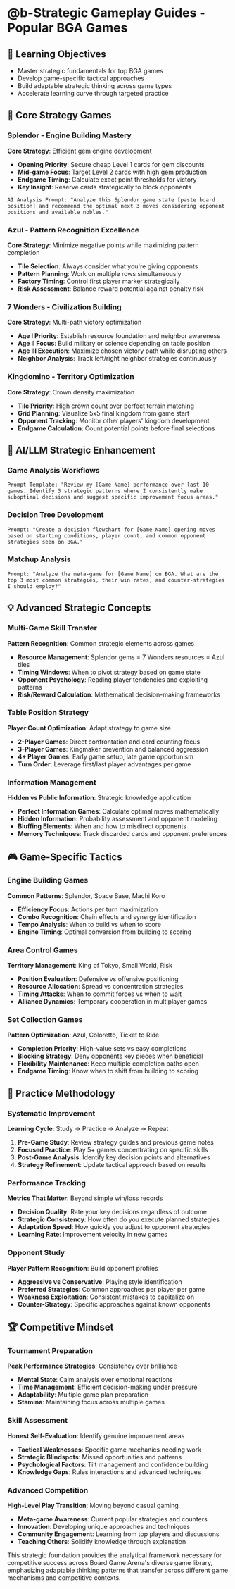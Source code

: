 # @b-Strategic Gameplay Guides - Popular BGA Games

## 🎯 Learning Objectives
- Master strategic fundamentals for top BGA games
- Develop game-specific tactical approaches
- Build adaptable strategic thinking across game types
- Accelerate learning curve through targeted practice

## 🔧 Core Strategy Games

### Splendor - Engine Building Mastery
**Core Strategy**: Efficient gem engine development
- **Opening Priority**: Secure cheap Level 1 cards for gem discounts
- **Mid-game Focus**: Target Level 2 cards with high gem production
- **Endgame Timing**: Calculate exact point thresholds for victory
- **Key Insight**: Reserve cards strategically to block opponents

```
AI Analysis Prompt: "Analyze this Splendor game state [paste board position] and recommend the optimal next 3 moves considering opponent positions and available nobles."
```

### Azul - Pattern Recognition Excellence
**Core Strategy**: Minimize negative points while maximizing pattern completion
- **Tile Selection**: Always consider what you're giving opponents
- **Pattern Planning**: Work on multiple rows simultaneously
- **Factory Timing**: Control first player marker strategically
- **Risk Assessment**: Balance reward potential against penalty risk

### 7 Wonders - Civilization Building
**Core Strategy**: Multi-path victory optimization
- **Age I Priority**: Establish resource foundation and neighbor awareness
- **Age II Focus**: Build military or science depending on table position
- **Age III Execution**: Maximize chosen victory path while disrupting others
- **Neighbor Analysis**: Track left/right neighbor strategies continuously

### Kingdomino - Territory Optimization
**Core Strategy**: Crown density maximization
- **Tile Priority**: High crown count over perfect terrain matching
- **Grid Planning**: Visualize 5x5 final kingdom from game start
- **Opponent Tracking**: Monitor other players' kingdom development
- **Endgame Calculation**: Count potential points before final selections

## 🚀 AI/LLM Strategic Enhancement

### Game Analysis Workflows
```
Prompt Template: "Review my [Game Name] performance over last 10 games. Identify 3 strategic patterns where I consistently make suboptimal decisions and suggest specific improvement focus areas."
```

### Decision Tree Development
```
Prompt: "Create a decision flowchart for [Game Name] opening moves based on starting conditions, player count, and common opponent strategies seen on BGA."
```

### Matchup Analysis
```
Prompt: "Analyze the meta-game for [Game Name] on BGA. What are the top 3 most common strategies, their win rates, and counter-strategies I should employ?"
```

## 💡 Advanced Strategic Concepts

### Multi-Game Skill Transfer
**Pattern Recognition**: Common strategic elements across games
- **Resource Management**: Splendor gems = 7 Wonders resources = Azul tiles
- **Timing Windows**: When to pivot strategy based on game state
- **Opponent Psychology**: Reading player tendencies and exploiting patterns
- **Risk/Reward Calculation**: Mathematical decision-making frameworks

### Table Position Strategy
**Player Count Optimization**: Adapt strategy to game size
- **2-Player Games**: Direct confrontation and card counting focus
- **3-Player Games**: Kingmaker prevention and balanced aggression
- **4+ Player Games**: Early game setup, late game opportunism
- **Turn Order**: Leverage first/last player advantages per game

### Information Management
**Hidden vs Public Information**: Strategic knowledge application
- **Perfect Information Games**: Calculate optimal moves mathematically
- **Hidden Information**: Probability assessment and opponent modeling
- **Bluffing Elements**: When and how to misdirect opponents
- **Memory Techniques**: Track discarded cards and opponent preferences

## 🎮 Game-Specific Tactics

### Engine Building Games
**Common Patterns**: Splendor, Space Base, Machi Koro
- **Efficiency Focus**: Actions per turn maximization
- **Combo Recognition**: Chain effects and synergy identification
- **Tempo Analysis**: When to build vs when to score
- **Engine Timing**: Optimal conversion from building to scoring

### Area Control Games
**Territory Management**: King of Tokyo, Small World, Risk
- **Position Evaluation**: Defensive vs offensive positioning
- **Resource Allocation**: Spread vs concentration strategies
- **Timing Attacks**: When to commit forces vs when to wait
- **Alliance Dynamics**: Temporary cooperation in multiplayer games

### Set Collection Games
**Pattern Optimization**: Azul, Coloretto, Ticket to Ride
- **Completion Priority**: High-value sets vs easy completions
- **Blocking Strategy**: Deny opponents key pieces when beneficial
- **Flexibility Maintenance**: Keep multiple completion paths open
- **Endgame Timing**: Know when to shift from building to scoring

## 🔄 Practice Methodology

### Systematic Improvement
**Learning Cycle**: Study → Practice → Analyze → Repeat
1. **Pre-Game Study**: Review strategy guides and previous game notes
2. **Focused Practice**: Play 5+ games concentrating on specific skills
3. **Post-Game Analysis**: Identify key decision points and alternatives
4. **Strategy Refinement**: Update tactical approach based on results

### Performance Tracking
**Metrics That Matter**: Beyond simple win/loss records
- **Decision Quality**: Rate your key decisions regardless of outcome
- **Strategic Consistency**: How often do you execute planned strategies
- **Adaptation Speed**: How quickly you adjust to opponent strategies
- **Learning Rate**: Improvement velocity in new games

### Opponent Study
**Player Pattern Recognition**: Build opponent profiles
- **Aggressive vs Conservative**: Playing style identification
- **Preferred Strategies**: Common approaches per player per game
- **Weakness Exploitation**: Consistent mistakes to capitalize on
- **Counter-Strategy**: Specific approaches against known opponents

## 🏆 Competitive Mindset

### Tournament Preparation
**Peak Performance Strategies**: Consistency over brilliance
- **Mental State**: Calm analysis over emotional reactions
- **Time Management**: Efficient decision-making under pressure
- **Adaptability**: Multiple game plan preparation
- **Stamina**: Maintaining focus across multiple games

### Skill Assessment
**Honest Self-Evaluation**: Identify genuine improvement areas
- **Tactical Weaknesses**: Specific game mechanics needing work
- **Strategic Blindspots**: Missed opportunities and patterns
- **Psychological Factors**: Tilt management and confidence building
- **Knowledge Gaps**: Rules interactions and advanced techniques

### Advanced Competition
**High-Level Play Transition**: Moving beyond casual gaming
- **Meta-game Awareness**: Current popular strategies and counters
- **Innovation**: Developing unique approaches and techniques
- **Community Engagement**: Learning from top players and discussions
- **Teaching Others**: Solidify knowledge through explanation

This strategic foundation provides the analytical framework necessary for competitive success across Board Game Arena's diverse game library, emphasizing adaptable thinking patterns that transfer across different game mechanisms and competitive contexts.